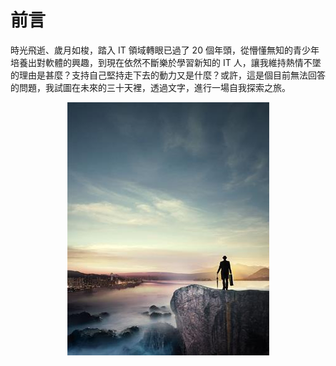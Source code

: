 # 前言

時光飛逝、歲月如梭，踏入 IT 領域轉眼已過了 20 個年頭，從懵懂無知的青少年培養出對軟體的興趣，到現在依然不斷樂於學習新知的 IT 人，讓我維持熱情不墜的理由是甚麼？支持自己堅持走下去的動力又是什麼？或許，這是個目前無法回答的問題，我試圖在未來的三十天裡，透過文字，進行一場自我探索之旅。

<p align="center"><img src="images/AD353461-2ED0-C3E8-58D3-5902040DF120.jpg@700w_0e_1l.jpg"/></p>
